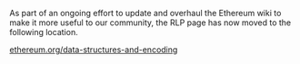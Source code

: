As part of an ongoing effort to update and overhaul the Ethereum wiki to make it more useful to our community, the RLP page has now moved to the following location.

[ethereum.org/data-structures-and-encoding](https://ethereum.org/en/developers/docs/data-structures-and-encoding/)